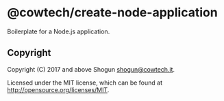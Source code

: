 # @cowtech/create-node-application

Boilerplate for a Node.js application.

## Copyright

Copyright (C) 2017 and above Shogun <shogun@cowtech.it>.

Licensed under the MIT license, which can be found at http://opensource.org/licenses/MIT.